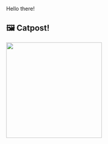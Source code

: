 Hello there!



## 🖼️ Catpost!

<sub>
    <img src="https://cdn2.thecatapi.com/images/1u8.jpg" height="256">
</sub>


